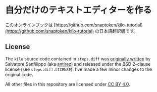 # 自分だけのテキストエディターを作る

このオンラインブックは [https://github.com/snaptoken/kilo-tutorial](https://github.com/snaptoken/kilo-tutorial) の日本語翻訳版です。

## License

The `kilo` source code contained in `steps.diff` was
[originally written](https://github.com/antirez/kilo) by Salvatore Sanfilippo
(aka [antirez](https://github.com/antirez)) and released under the BSD 2-clause
license (see `steps.diff.LICENSE`). I've made a few minor changes to the
original code.

All other files in this repository are licensed under
[CC BY 4.0](https://creativecommons.org/licenses/by/4.0/).

